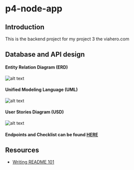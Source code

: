 # p4-node-app

## Introduction

This is the backend project for my project 3 the viahero.com

## Database and API design

#### Entity Relation Diagram (ERD)
![alt text](/projects/p4-node-app/diagrams/ERD-PSD%20copy.jpg "ERD")

#### Unified Modeling Language (UML)
![alt text](/projects/p4-node-app/diagrams/UML-PSD%20copy.jpg "UML")

#### User Stories Diagram (USD)
![alt text](/projects/p4-node-app/diagrams/UserStoriesDiagram%20copy.jpg "USD")

#### Endpoints and Checklist can be found [HERE](./checklists/Ckecklists.xlsx)


## Resources

- [Writing README 101](https://stackoverflow.com/questions/32563078/how-link-to-any-local-file-with-markdown-syntax)
